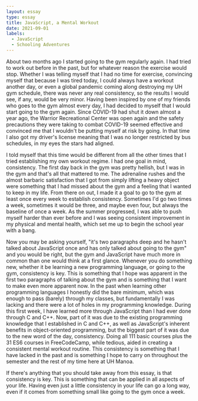 ```yaml
---
layout: essay
type: essay
title: JavaScript, a Mental Workout
date: 2021-09-01
labels:
  - JavaScript
  - Schooling Adventures
---
```


About two months ago I started going to the gym regularly again. I had tried to work out before in the past, but for whatever reason the exercise would stop. Whether I was telling myself that I had no time for exercise, convincing myself that because I was tired today, I could always have a workout another day, or even a global pandemic coming along destroying my UH gym schedule, there was never any real consistency, so the results I would see, if any, would be very minor. Having been inspired by one of my friends who goes to the gym almost every day, I had decided to myself that I would start going to the gym again. Since COVID-19 had shut it down almost a year ago, the Warrior Recreational Center was open again and the safety precautions they were taking to combat COVID-19 seemed effective and convinced me that I wouldn't be putting myself at risk by going. In that time I also got my driver's license meaning that I was no longer restricted by bus schedules, in my eyes the stars had aligned.

I told myself that this time would be different from all the other times that I tried establishing my own workout regime. I had one goal in mind, consistency. The first day back in the gym was pretty hellish, but I was in the gym and that's all that mattered to me. The adrenaline rushes and the almost barbaric satisfaction that I got from simply lifting a heavy object were something that I had missed about the gym and a feeling that I wanted to keep in my life. From there on out, I made it a goal to go to the gym at least once every week to establish consistency. Sometimes I'd go two times a week, sometimes it would be three, and maybe even four, but always the baseline of once a week. As the summer progressed, I was able to push myself harder than ever before and I was seeing consistent improvement in my physical and mental health, which set me up to begin the school year with a bang.

Now you may be asking yourself, "it's two paragraphs deep and he hasn't talked about JavaScript once and has only talked about going to the gym" and you would be right, but the gym and JavaScript have much more in common than one would think at a first glance. Whenever you do something new, whether it be learning a new programming language, or going to the gym, consistency is key. This is something that I hope was apparent in the first two paragraphs of talking about the gym and is something that I want to make even more apparent now. In the past when learning other programming languages I honestly did the bare minimum, which was enough to pass (barely) through my classes, but fundamentally I was lacking and there were a lot of holes in my programming knowledge. During this first week, I have learned more through JavaScript than I had ever done through C and C++. Now, part of it was due to the existing programming knowledge that I established in C and C++, as well as JavaScript's inherent benefits in object-oriented programming, but the biggest part of it was due to the new word of the day, consistency. Doing all 111 basic courses plus the 31 ES6 courses in FreeCodeCamp, while tedious, aided in creating a consistent mental workout routine. This consistency is something that I have lacked in the past and is something I hope to carry on throughout the semester and the rest of my time here at UH Manoa.

If there's anything that you should take away from this essay, is that consistency is key. This is something that can be applied in all aspects of your life. Having even just a little consistency in your life can go a long way, even if it comes from something small like going to the gym once a week.


